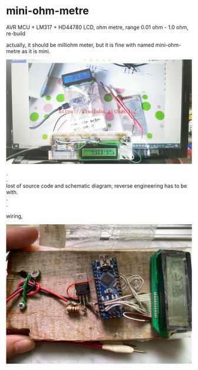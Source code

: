 # mini-ohm-metre
AVR MCU + LM317 + HD44780 LCD, ohm metre, range 0.01 ohm - 1.0 ohm, re-build  
  
actually, it should be milliohm meter, but it is fine with named mini-ohm-metre as it is mini.  

![milliohm_meter_20200720_232438_xiaolaba0.jpg](milliohm_meter_20200720_232438_xiaolaba0.jpg)  

.  
.  
lost of source code and schematic diagram, reverse engineering has to be with.  
.  
.  

wiring,

![milliohm_meter_wiring_2020-07-21_xiaolaba.jpg](milliohm_meter_wiring_2020-07-21_xiaolaba.jpg)

